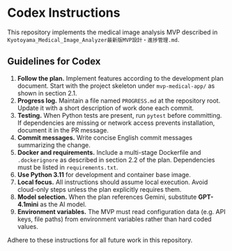 # Codex Instructions

This repository implements the medical image analysis MVP described in `Kyotoyama_Medical_Image_Analyzer最新版MVP設計・進捗管理.md`.

## Guidelines for Codex

1. **Follow the plan.** Implement features according to the development plan document. Start with the project skeleton under `mvp-medical-app/` as shown in section 2.1.
2. **Progress log.** Maintain a file named `PROGRESS.md` at the repository root. Update it with a short description of work done each commit.
3. **Testing.** When Python tests are present, run `pytest` before committing. If dependencies are missing or network access prevents installation, document it in the PR message.
4. **Commit messages.** Write concise English commit messages summarizing the change.
5. **Docker and requirements.** Include a multi-stage Dockerfile and `.dockerignore` as described in section 2.2 of the plan. Dependencies must be listed in `requirements.txt`.
6. **Use Python 3.11** for development and container base image.
7. **Local focus.** All instructions should assume local execution. Avoid cloud-only steps unless the plan explicitly requires them.
8. **Model selection.** When the plan references Gemini, substitute **GPT-4.1mini** as the AI model.
9. **Environment variables.** The MVP must read configuration data (e.g. API keys, file paths) from environment variables rather than hard coded values.

Adhere to these instructions for all future work in this repository.
